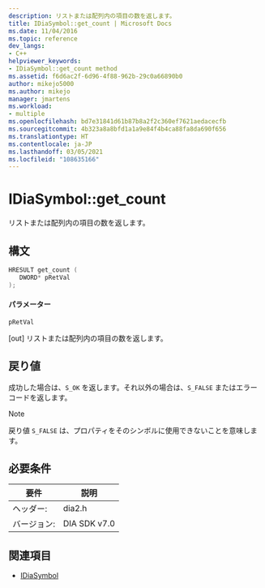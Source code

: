 ```yaml
---
description: リストまたは配列内の項目の数を返します。
title: IDiaSymbol::get_count | Microsoft Docs
ms.date: 11/04/2016
ms.topic: reference
dev_langs:
- C++
helpviewer_keywords:
- IDiaSymbol::get_count method
ms.assetid: f6d6ac2f-6d96-4f88-962b-29c0a66890b0
author: mikejo5000
ms.author: mikejo
manager: jmartens
ms.workload:
- multiple
ms.openlocfilehash: bd7e31841d61b87b8a2f2c360ef7621aedacecfb
ms.sourcegitcommit: 4b323a8a8bfd1a1a9e84f4b4ca88fa8da690f656
ms.translationtype: HT
ms.contentlocale: ja-JP
ms.lasthandoff: 03/05/2021
ms.locfileid: "108635166"
---
```

# <a name="idiasymbolget_count"></a>IDiaSymbol::get_count
リストまたは配列内の項目の数を返します。

## <a name="syntax"></a>構文

```C++
HRESULT get_count ( 
   DWORD* pRetVal
);
```

#### <a name="parameters"></a>パラメーター
 `pRetVal`

[out] リストまたは配列内の項目の数を返します。

## <a name="return-value"></a>戻り値
 成功した場合は、`S_OK` を返します。それ以外の場合は、`S_FALSE` またはエラー コードを返します。

> [!NOTE]
> 戻り値 `S_FALSE` は、プロパティをそのシンボルに使用できないことを意味します。

## <a name="requirements"></a>必要条件

|要件|説明|
|-----------------|-----------------|
|ヘッダー:|dia2.h|
|バージョン:|DIA SDK v7.0|

## <a name="see-also"></a>関連項目
- [IDiaSymbol](../../debugger/debug-interface-access/idiasymbol.md)
